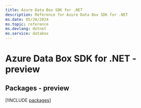 ```yaml
---
title: Azure Data Box SDK for .NET
description: Reference for Azure Data Box SDK for .NET
ms.date: 05/28/2024
ms.topic: reference
ms.devlang: dotnet
ms.service: databox
---
```

# Azure Data Box SDK for .NET - preview
## Packages - preview
[!INCLUDE [packages](data-box-index.md)]